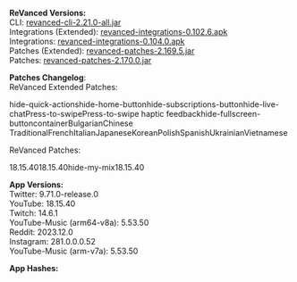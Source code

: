 **ReVanced Versions:**  
CLI: [revanced-cli-2.21.0-all.jar](https://github.com/j-hc/revanced-cli/releases/tag/v2.21.0)  
Integrations (Extended): [revanced-integrations-0.102.6.apk](https://github.com/inotia00/revanced-integrations/releases/tag/v0.102.6)  
Integrations: [revanced-integrations-0.104.0.apk](https://github.com/revanced/revanced-integrations/releases/tag/v0.104.0)  
Patches (Extended): [revanced-patches-2.169.5.jar](https://github.com/inotia00/revanced-patches/releases/tag/v2.169.5)  
Patches: [revanced-patches-2.170.0.jar](https://github.com/revanced/revanced-patches/releases/tag/v2.170.0)  

**Patches Changelog**:   
ReVanced Extended Patches:  

hide-quick-actionshide-home-buttonhide-subscriptions-buttonhide-live-chatPress-to-swipePress-to-swipe haptic feedbackhide-fullscreen-buttoncontainerBulgarianChinese TraditionalFrenchItalianJapaneseKoreanPolishSpanishUkrainianVietnamese
  
ReVanced Patches:   

18.15.4018.15.40hide-my-mix18.15.40
  
**App Versions:**  
Twitter: 9.71.0-release.0  
YouTube: 18.15.40  
Twitch: 14.6.1  
YouTube-Music (arm64-v8a): 5.53.50  
Reddit: 2023.12.0  
Instagram: 281.0.0.0.52  
YouTube-Music (arm-v7a): 5.53.50  

**App Hashes:**  
  
